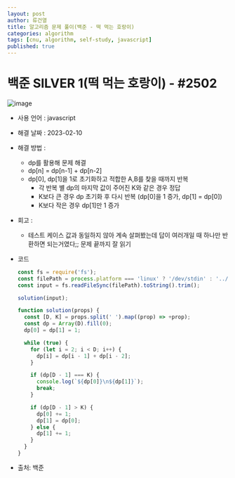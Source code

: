 ```yaml
---
layout: post
author: 류건열
title: 알고리즘 문제 풀이(백준 - 떡 먹는 호랑이)
categories: algorithm
tags: [cnu, algorithm, self-study, javascript]
published: true
---
```


# 백준 SILVER 1(떡 먹는 호랑이) - #2502

![image](https://user-images.githubusercontent.com/34560965/217922798-cb19a024-11c2-440f-b0db-1b54a48fd821.png)

- 사용 언어 : javascript

- 해결 날짜 : 2023-02-10

- 해결 방법 :

  - dp를 활용해 문제 해결
  - dp[n] = dp[n-1] + dp[n-2]
  - dp[0], dp[1]을 1로 초기화하고 적합한 A,B를 찾을 때까지 반복
    - 각 반복 별 dp의 마지막 값이 주어진 K와 같은 경우 정답
    - K보다 큰 경우 dp 초기화 후 다시 반복 (dp[0]을 1 증가, dp[1] = dp[0])
    - K보다 작은 경우 dp[1]만 1 증가

- 회고 :

  - 테스트 케이스 값과 동일하지 않아 계속 살펴봤는데 답이 여러개일 때 하나만 반환하면 되는거였다;; 문제 끝까지 잘 읽기

- 코드

  ```javascript
  const fs = require('fs');
  const filePath = process.platform === 'linux' ? '/dev/stdin' : '../input.txt';
  const input = fs.readFileSync(filePath).toString().trim();

  solution(input);

  function solution(props) {
    const [D, K] = props.split(' ').map((prop) => +prop);
    const dp = Array(D).fill(0);
    dp[0] = dp[1] = 1;

    while (true) {
      for (let i = 2; i < D; i++) {
        dp[i] = dp[i - 1] + dp[i - 2];
      }

      if (dp[D - 1] === K) {
        console.log(`${dp[0]}\n${dp[1]}`);
        break;
      }

      if (dp[D - 1] > K) {
        dp[0] += 1;
        dp[1] = dp[0];
      } else {
        dp[1] += 1;
      }
    }
  }
  ```

- 출처: 백준
